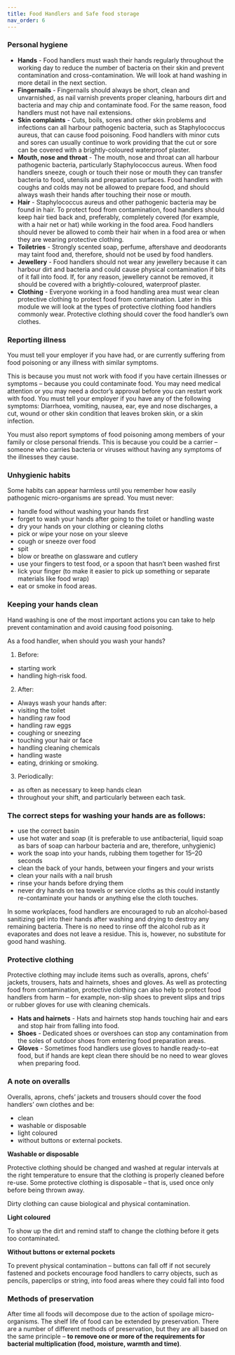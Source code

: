 ```yaml
---
title: Food Handlers and Safe food storage
nav_order: 6
---
```


### Personal hygiene

* **Hands** -  Food handlers must wash their hands regularly throughout the working day to reduce the number of bacteria on their skin and prevent contamination and cross-contamination. We will look at hand washing in more detail in the next section. 
* **Fingernails** - Fingernails should always be short, clean and unvarnished, as nail varnish prevents proper cleaning, harbours dirt and bacteria and may chip and contaminate food. For the same reason, food handlers must not have nail extensions.
* **Skin complaints** - Cuts, boils, sores and other skin problems and infections can all harbour pathogenic bacteria, such as Staphylococcus aureus, that can cause food poisoning. Food handlers with minor cuts and sores can usually continue to work providing that the cut or sore can be covered with a brightly-coloured waterproof plaster.
* **Mouth, nose and throat** - The mouth, nose and throat can all harbour pathogenic bacteria, particularly Staphylococcus aureus. When food handlers sneeze, cough or touch their nose or mouth they can transfer bacteria to food, utensils and preparation surfaces. Food handlers with coughs and colds may not be allowed to prepare food, and should always wash their hands after touching their nose or mouth.
* **Hair** - Staphylococcus aureus and other pathogenic bacteria may be found in hair. To protect food from contamination, food handlers should keep hair tied back and, preferably, completely covered (for example, with a hair net or hat) while working in the food area. Food handlers should never be allowed to comb their hair when in a food area or when they are wearing protective clothing.
* **Toiletries** - Strongly scented soap, perfume, aftershave and deodorants may taint food and, therefore, should not be used by food handlers.
* **Jewellery** - Food handlers should not wear any jewellery because it can harbour dirt and bacteria and could cause physical contamination if bits of it fall into food. If, for any reason, jewellery cannot be removed, it should be covered with a brightly-coloured, waterproof plaster.
* **Clothing** - Everyone working in a food handling area must wear clean protective clothing to protect food from contamination. Later in this module we will look at the types of protective clothing food handlers commonly wear. Protective clothing should cover the food handler’s own clothes.

### Reporting illness
You must tell your employer if you have had, or are currently suffering from food poisoning or any illness with similar symptoms.

This is because you must not work with food if you have certain illnesses or symptoms – because you could contaminate food. You may need medical attention or you may need a doctor’s approval before you can restart work with food.
You must tell your employer if you have any of the following symptoms: Diarrhoea, vomiting, nausea, ear, eye and nose discharges, a cut, wound or other skin condition that leaves broken skin, or a skin infection.

You must also report symptoms of food poisoning among members of your family or close personal friends. This is because you could be a carrier – someone who carries bacteria or viruses without having any symptoms of the illnesses they cause.

### Unhygienic habits
Some habits can appear harmless until you remember how easily pathogenic micro-organisms are spread. You must never:
* handle food without washing your hands first
* forget to wash your hands after going to the toilet or handling waste
* dry your hands on your clothing or cleaning cloths
* pick or wipe your nose on your sleeve
* cough or sneeze over food
* spit
* blow or breathe on glassware and cutlery
* use your fingers to test food, or a spoon that hasn’t been washed first
* lick your finger (to make it easier to pick up something or separate materials like food wrap)
* eat or smoke in food areas.

### Keeping your hands clean
Hand washing is one of the most important actions you can take to help prevent contamination and avoid causing food poisoning.

As a food handler, when should you wash your hands?
 
1. Before:
* starting work 
* handling high-risk food. 
2. After:
* Always wash your hands after:
* visiting the toilet
* handling raw food
* handling raw eggs
* coughing or sneezing
* touching your hair or face
* handling cleaning chemicals
* handling waste
* eating, drinking or smoking.
3. Periodically:
* as often as necessary to keep hands clean
* throughout your shift, and particularly between each task.

### The correct steps for washing your hands are as follows:
* use the correct basin
* use hot water and soap (it is preferable to use antibacterial, liquid soap as bars of soap can harbour bacteria and are, therefore, unhygienic)
* work the soap into your hands, rubbing them together for 15–20 seconds
* clean the back of your hands, between your fingers and your wrists
* clean your nails with a nail brush
* rinse your hands before drying them
* never dry hands on tea towels or service cloths as this could instantly re-contaminate your hands or anything else the cloth touches.

In some workplaces, food handlers are encouraged to rub an alcohol-based sanitizing gel into their hands after washing and drying to destroy any remaining bacteria. There is no need to rinse off the alcohol rub as it evaporates and does not leave a residue. This is, however, no substitute for good hand washing.

### Protective clothing
Protective clothing may include items such as overalls, aprons, chefs’ jackets, trousers, hats and hairnets, shoes and gloves. As well as protecting food from contamination, protective clothing can also help to protect food handlers from harm – for example, non-slip shoes to prevent slips and trips or rubber gloves for use with cleaning chemicals.

* **Hats and hairnets** - Hats and hairnets stop hands touching hair and ears and stop hair from falling into food. 
* **Shoes** - Dedicated shoes or overshoes can stop any contamination from the soles of outdoor shoes from entering food preparation areas.
* **Gloves** - Sometimes food handlers use gloves to handle ready-to-eat food, but if hands are kept clean there should be no need to wear gloves when preparing food.

### A note on overalls
Overalls, aprons, chefs’ jackets and trousers should cover the food handlers’ own clothes and be:

* clean
* washable or disposable
* light coloured
* without buttons or external pockets.

**Washable or disposable**
 
Protective clothing should be changed and washed at regular intervals at the right temperature to ensure that the clothing is properly cleaned before re-use. Some protective clothing is disposable – that is, used once only before being thrown away. 

Dirty clothing can cause biological and physical contamination.

**Light coloured**
 
To show up the dirt and remind staff to change the clothing before it gets too contaminated.

**Without buttons or external pockets**
 
To prevent physical contamination – buttons can fall off if not securely fastened and pockets encourage food handlers to carry objects, such as pencils, paperclips or string, into food areas where they could fall into food

### Methods of preservation
After time all foods will decompose due to the action of spoilage micro-organisms. The shelf life of food can be extended by preservation. There are a number of different methods of preservation, but they are all based on the same principle – **to remove one or more of the requirements for bacterial multiplication (food, moisture, warmth and time)**.

